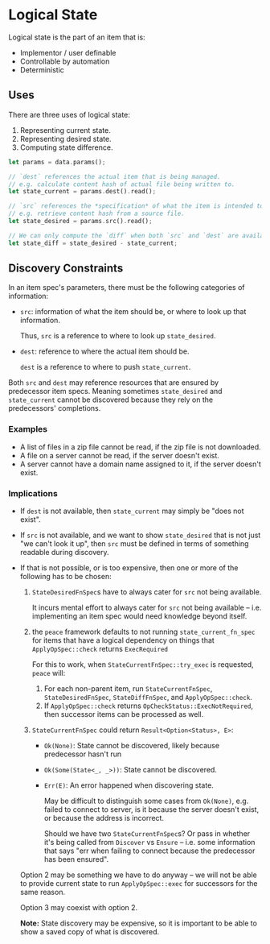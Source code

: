 # Logical State

Logical state is the part of an item that is:

* Implementor / user definable
* Controllable by automation
* Deterministic

## Uses

There are three uses of logical state:

1. Representing current state.
2. Representing desired state.
3. Computing state difference.

```rust ,ignore
let params = data.params();

// `dest` references the actual item that is being managed.
// e.g. calculate content hash of actual file being written to.
let state_current = params.dest().read();

// `src` references the *specification* of what the item is intended to be.
// e.g. retrieve content hash from a source file.
let state_desired = params.src().read();

// We can only compute the `diff` when both `src` and `dest` are available.
let state_diff = state_desired - state_current;
```

## Discovery Constraints

In an item spec's parameters, there must be the following categories of information:

* `src`: information of what the item should be, or where to look up that information.

    Thus, `src` is a reference to where to look up `state_desired`.

* `dest`: reference to where the actual item should be.

    `dest` is a reference to where to push `state_current`.

Both `src` and `dest` may reference resources that are ensured by predecessor item specs. Meaning sometimes `state_desired` and `state_current` cannot be discovered because they rely on the predecessors' completions.

### Examples

* A list of files in a zip file cannot be read, if the zip file is not downloaded.
* A file on a server cannot be read, if the server doesn't exist.
* A server cannot have a domain name assigned to it, if the server doesn't exist.

### Implications

* If `dest` is not available, then `state_current` may simply be "does not exist".
* If `src` is not available, and we want to show `state_desired` that is not just "we can't look it up", then `src` must be defined in terms of something readable during discovery.
* If that is not possible, or is too expensive, then one or more of the following has to be chosen:

    1. `StateDesiredFnSpec`s have to always cater for `src` not being available.

        It incurs mental effort to always cater for `src` not being available &ndash; i.e. implementing an item spec would need knowledge beyond itself.

    2. the `peace` framework defaults to not running `state_current_fn_spec` for items that have a logical dependency on things that `ApplyOpSpec::check` returns `ExecRequired`

        For this to work, when `StateCurrentFnSpec::try_exec` is requested, `peace` will:

        1. For each non-parent item, run `StateCurrentFnSpec`, `StateDesiredFnSpec`, `StateDiffFnSpec`, and `ApplyOpSpec::check`.
        2. If `ApplyOpSpec::check` returns `OpCheckStatus::ExecNotRequired`, then successor items can be processed as well.

    3. `StateCurrentFnSpec` could return `Result<Option<Status>, E>`:

        + `Ok(None)`: State cannot be discovered, likely because predecessor hasn't run
        + `Ok(Some(State<_, _>))`: State cannot be discovered.
        + `Err(E)`: An error happened when discovering state.

            May be difficult to distinguish some cases from `Ok(None)`, e.g. failed to connect to server, is it because the server doesn't exist, or because the address is incorrect.

            Should we have two `StateCurrentFnSpec`s? Or pass in whether it's being called from `Discover` vs `Ensure` &ndash; i.e. some information that says "err when failing to connect because the predecessor has been ensured".

        <!--  -->

    Option 2 may be something we have to do anyway &ndash; we will not be able to provide current state to run `ApplyOpSpec::exec` for successors for the same reason.

    Option 3 may coexist with option 2.

    **Note:** State discovery may be expensive, so it is important to be able to show a saved copy of what is discovered.
